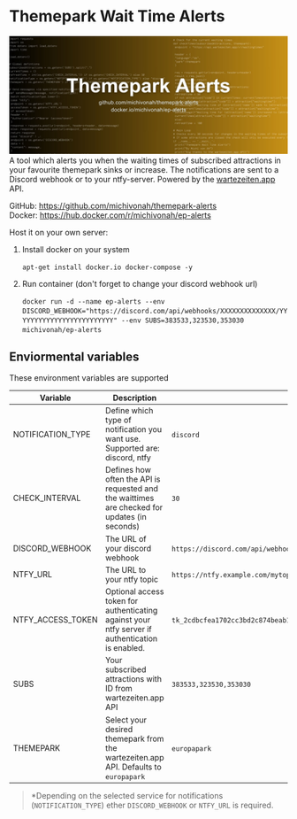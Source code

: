# Themepark Wait Time Alerts
![](media/banner.jpg)
A tool which alerts you when the waiting times of subscribed attractions in your favourite themepark sinks or increase. The notifications are sent to a Discord webhook or to your ntfy-server. Powered by the [wartezeiten.app](https://www.wartezeiten.app/page/api.html) API.

GitHub: https://github.com/michivonah/themepark-alerts <br>
Docker: https://hub.docker.com/r/michivonah/ep-alerts

Host it on your own server:
1. Install docker on your system

    ```apt-get install docker.io docker-compose -y```
2. Run container (don't forget to change your discord webhook url)

    ```docker run -d --name ep-alerts --env DISCORD_WEBHOOK="https://discord.com/api/webhooks/XXXXXXXXXXXXXX/YYYYYYYYYYYYYYYYYYYYYYYYY" --env SUBS=383533,323530,353030 michivonah/ep-alerts```

## Enviormental variables
These environment variables are supported

| Variable | Description | Example | Required |
| --- | --- | --- | --- |
| NOTIFICATION_TYPE | Define which type of notification you want use. Supported are: discord, ntfy | ``discord`` | yes |
| CHECK_INTERVAL | Defines how often the API is requested and the waittimes are checked for updates (in seconds) | ``30`` | no |
| DISCORD_WEBHOOK | The URL of your discord webhook | ``https://discord.com/api/webhooks/XXXXXXXXXXXXXX/YYYYYYYYYYYYYYYYYYYYYYYYY`` | no* |
| NTFY_URL | The URL to your ntfy topic | ``https://ntfy.example.com/mytopic`` | no* |
| NTFY_ACCESS_TOKEN | Optional access token for authenticating against your ntfy server if authentication is enabled. | ``tk_2cdbcfea1702cc3bd2c874beab1`` | no |
| SUBS | Your subscribed attractions with ID from wartezeiten.app API | ``383533,323530,353030`` | yes |
| THEMEPARK | Select your desired themepark from the wartezeiten.app API. Defaults to ``europapark`` | ``europapark`` | no |


> *Depending on the selected service for notifications (``NOTIFICATION_TYPE``) ether ``DISCORD_WEBHOOK`` or ``NTFY_URL`` is required.
